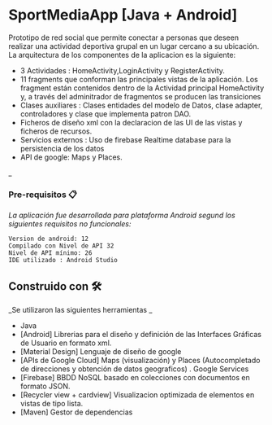 # SportMediaApp [Java + Android]

Prototipo de red social que permite conectar a personas que deseen realizar una actividad deportiva grupal en un lugar cercano a su ubicación.
La arquitectura de los componentes de la aplicacion es la siguiente:

* 3 Actividades : HomeActivity,LoginActivity y RegisterActivity. 
* 11 fragments que conforman las principales vistas de la aplicación. Los fragment están contenidos dentro de la Actividad principal HomeActivity y, 
a través del adminitrador de fragmentos se producen las transiciones
* Clases auxiliares : Clases entidades del modelo de Datos, clase adapter, controladores y clase que implementa patron DAO.
* Ficheros de diseño xml con la declaracion de las UI de las vistas y ficheros de recursos.
* Servicios externos : Uso de firebase Realtime database para la persistencia de los datos
* API de google: Maps y Places.

_

### Pre-requisitos 📋

_La aplicación fue desarrollada para plataforma Android segund los siguientes requisitos no funcionales:_

```
Version de android: 12
Compilado con Nivel de API 32
Nivel de API mínimo: 26
IDE utilizado : Android Studio
```

## Construido con 🛠️

_Se utilizaron las siguientes herramientas _

* Java
* [Android] Librerias para el diseño y definición de las Interfaces Gráficas de Usuario en formato xml.
* [Material Design] Lenguaje de diseño de google
* [APIs de Google Cloud] Maps (visualización) y Places (Autocompletado de direcciones y obtención de datos geograficos) . Google Services
* [Firebase] BBDD NoSQL basado en colecciones con documentos en formato JSON.
* [Recycler view + cardview] Visualizacion optimizada de elementos en vistas de tipo lista.
* [Maven] Gestor de dependencias

